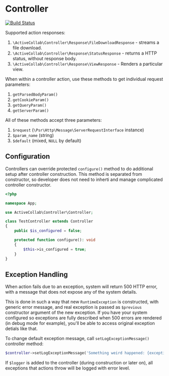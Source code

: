 # Controller

[![Build Status](https://travis-ci.org/activecollab/controller.svg?branch=v1.0)](https://travis-ci.org/activecollab/controller)

Supported action responses:

1. `\ActiveCollab\Controller\Response\FileDownloadResponse` - streams a file download.
1. `\ActiveCollab\Controller\Response\StatusResponse` - returns a HTTP status, without response body.
1. `\ActiveCollab\Controller\Response\ViewResponse` - Renders a particular view.

When within a controller action, use these methods to get individual request parameters:

1. `getParsedBodyParam()`
2. `getCookieParam()`
3. `getQueryParam()`
4. `getServerParam()`

All of these methods accept three parameters:

1. `$request` (`\Psr\Http\Message\ServerRequestInterface` instance)
2. `$param_name` (string)
3. `$default` (mixed, `NULL` by default)

## Configuration

Controllers can override protected `configure()` method to do additional setup after controller construction. This method is separated from constructor, so developer does not need to inherti and manage complicated controller constructor.
 
```php
<?php

namespace App;

use ActiveCollab\Controller\Controller;

class TestController extends Controller
{
    public $is_configured = false;

    protected function configure(): void
    {
        $this->is_configured = true;
    }
}
```

## Exception Handling

When action fails due to an exception, system will return 500 HTTP error, with a message that does not expose any of the system details. 

This is done in such a way that new `RuntimeException` is constructed, with generic error message, and real exception is passed as `$previous` constructor argument of the new exception. If you have your system configured so exceptions are fully described when 500 errors are rendered (in debug mode for example), you'll be able to access original exception detials like that.

To change default exception message, call `setLogExceptionMessage()` controller method:

```php
$controller->setLogExceptionMessage('Something weird happened: {exception}');
```

If `$logger` is added to the controller (during construction or later on), all exceptions that actions throw will be logged with error level.
